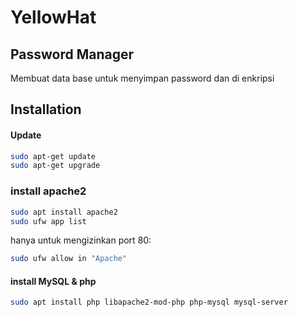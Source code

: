 # YellowHat
## Password Manager

Membuat data base untuk menyimpan password dan di enkripsi

## Installation


#### Update 

```sh
sudo apt-get update
sudo apt-get upgrade
```

### install apache2

```sh
sudo apt install apache2
sudo ufw app list
```
 hanya untuk mengizinkan port 80:
```sh
sudo ufw allow in "Apache"
```
#### install MySQL & php
```sh
sudo apt install php libapache2-mod-php php-mysql mysql-server
```
